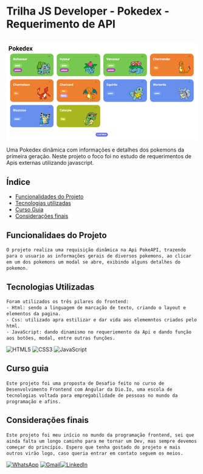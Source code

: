 # Trilha JS Developer - Pokedex - Requerimento de API

## 

![pokedex](./assets/img/pokedex.png)

Uma Pokedex dinâmica com informações e detalhes dos pokemons da primeira geração. Neste projeto o foco foi no estudo de requerimentos de Apis externas utilizando javascript.

## Índice

- <a href = "#Funcionalidaes" >Funcionalidades do Projeto</a>
- <a href = "#Tecnologias" >Tecnologias utilizadas</a>
- <a href = "#Curso" >Curso Guia</a>
- <a href = "#fim" >Considerações finais</a>

## Funcionalidaes do Projeto
    O projeto realiza uma requisição dinâmica na Api PokeAPI, trazendo para o usuario as informações gerais de diversos pokemons, ao clicar em um dos pokemons um modal se abre, exibindo alguns detalhes do pokemon.


## Tecnologias Utilizadas
    Foram utilizados os três pilares do frontend: 
    - Html: sendo a linguagem de marcação de texto, criando o layout e elementos da pagina. 
    - Css: utilizado apra estilizar e dar vida aos elememntos criados pelo html.
    - JavaScript: dando dinamismo no requeriemento da Api e dando função aos botões, modal, entre outras funções.
![HTML5](https://img.shields.io/badge/HTML5-E34F26?style=for-the-badge&logo=html5&logoColor=white)  ![CSS3](https://img.shields.io/badge/CSS3-1572B6?style=for-the-badge&logo=css3&logoColor=white)  ![JavaScript](https://img.shields.io/badge/JavaScript-F7DF1E?style=for-the-badge&logo=javascript&logoColor=black)

## Curso guia
    Este projeto foi uma proposta de Desafio feito no curso de Desenvolvimento Frontend com Angular da Dio.Io, uma escola de tecnologias voltada para empregabilidade de pessoas no mundo da programação e afins.

## Considerações finais
    Este projeto foi meu início no mundo da programação frontend, sei que ainda falta um longo caminho para me tornar um Dev, mas sempre devemos começar do princípio. Espero que tenha gostado do projeto e mais outros virão logo, caso queria entrar em contato seguem os meios.
 [![WhatsApp](https://img.shields.io/badge/WhatsApp-25D366?style=for-the-badge&logo=whatsapp&logoColor=white)](https://wa.me/5519971353914)  [![Gmail](https://img.shields.io/badge/Gmail-333333?style=for-the-badge&logo=gmail&logoColor=red)](mailto:luismatheus052@gmail.com)[![LinkedIn](https://img.shields.io/badge/LinkedIn-0077B5?style=for-the-badge&logo=linkedin&logoColor=white)](https://www.linkedin.com/in/luis-otávio-matheus-brandão-593bb6162/)